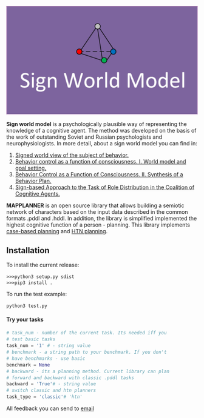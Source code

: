 
![Sign World Model](SWM1.jpg "Title")


**Sign world model** is a psychologically plausible way 
of representing the knowledge of a cognitive agent. The method was 
developed on the basis of the work of outstanding Soviet and 
Russian psychologists and neurophysiologists. In more detail, 
about a sign world model you can find in:
1. [Signed world view of the subject of behavior.](https://www.rfbr.ru/rffi/ru/books/o_2052004)
2. [Behavior control as a function of consciousness. I. World model and goal setting.](Https://link.springer.com/article/10.1134/S1064230714040121)
3. [Behavior Control as a Function of Consciousness. II. Synthesis of a Behavior Plan.](https://www.researchgate.net/publication/284156107_Behavior_Control_as_a_Function_of_Consciousness_II_Synthesis_of_a_Behavior_Plan)
4. [Sign-based Approach to the Task of Role Distribution in the
Coalition of Cognitive Agents.](https://www.researchgate.net/publication/324146839_Sign-based_Approach_to_the_Task_of_Role_Distribution_in_the_Coalition_of_Cognitive_Agents)

**MAPPLANNER** is an open source library that allows building a semiotic network 
of characters based on the input data described in the common formats .pddl and .hddl. 
In addition, the library is simplified implemented the highest 
cognitive function of a person - planning. 
This library implements [case-based planning](https://www.sciencedirect.com/book/9780123220608/case-based-planning) 
and [HTN planning](https://en.wikipedia.org/wiki/Hierarchical_task_network).

## Installation

To install the current release:

```
>>>python3 setup.py sdist
>>>pip3 install .
```

To run the test example:

```
python3 test.py
```

#### Try your tasks

```python
# task_num - number of the current task. Its needed iff you 
# test basic tasks
task_num = '1' # - string value
# benchmark - a string path to your benchmark. If you don't
# have benchmarks - use basic
benchmark = None 
# backward - its a planning method. Current library can plan 
# forward and backward with classic .pddl tasks
backward = 'True'# - string value
# switch classic and htn planners
task_type = 'classic'# 'htn'
```
All feedback you can send to [email](mailto:kiselev@isa.ru)